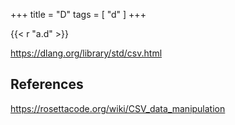 +++
title = "D"
tags = [ "d" ]
+++

{{< r "a.d" >}}

<https://dlang.org/library/std/csv.html>

## References

<https://rosettacode.org/wiki/CSV_data_manipulation>

